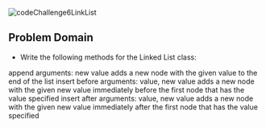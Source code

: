 ![codeChallenge6LinkList](https://user-images.githubusercontent.com/99936580/169946870-ea3da26f-7085-44d1-ae97-75a01c0d455c.PNG)

## Problem Domain
- Write the following methods for the Linked List class:

append
arguments: new value
adds a new node with the given value to the end of the list
insert before
arguments: value, new value
adds a new node with the given new value immediately before the first node that has the value specified
insert after
arguments: value, new value
adds a new node with the given new value immediately after the first node that has the value specified

